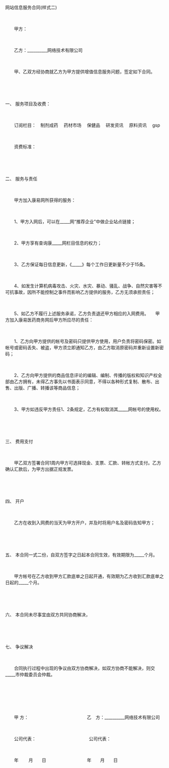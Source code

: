 



网站信息服务合同(样式二)



 

　　

　　甲方：

　　

　　乙方：__________网络技术有限公司　　

　　

　　甲、乙双方经协商就乙方为甲方提供增值信息服务问题，签定如下合同。

　　

　　

一、
服务项目及收费：

　　

　　订阅栏目：　制剂成药 　药材市场 　保健品 　研发资讯 　原料资讯 　gsp

　　

　　资费标准：

　　

　　

二、
服务与责任

　　

　　甲方加入康易网所获得的服务：

　　

　　1、甲方入网后，可以在_____网“推荐企业”中做企业站点链接；

　　

　　2、甲方享有查询康_____网栏目信息的权力；

　　

　　3、乙方保证每日信息更新，《_____》每个工作日更新量不少于15条。

　　

　　4、如发生计算机病毒攻击、火灾、水灾、暴动、骚乱、战争、自然灾害等不可抗事故，因所不能控制之事件而影响乙方提供的服务，乙方无须承担责任；

　　

　　5、如乙方不履行上述服务承诺，乙方负责退还甲方相应的入网费用。　　甲方加入康易医药商务网后甲方所应尽的责任：

　　

　　1、乙方向甲方提供的帐号及密码只提供甲方使用，用户负责将密码保密。如帐号或密码丢失、被盗，甲方须立即通知乙方，由乙方取消原密码并重新设置新密码；

　　

　　2、乙方向甲方提供的商品信息评论的编辑、编制、传播的版权和知识产权全部由乙方拥有，未得乙方事先以书面表示同意，不得以各种形式复制、散布、出售、出版、广播、转播该等商品信息；

　　

　　3、甲方如违反甲方责任1、2条规定，乙方有权取消其_____网帐号的使用权。

　　

　　

三、
费用支付

　　

　　甲乙双方签署合同1周内甲方可选择现金、支票、汇款、转帐方式支付。乙方确认汇款后，为甲方出据正规发票。

　　

　　

四、
开户

　　

　　乙方在收到入网费的当天为甲方开户，并及时将用户名及密码告知甲方；

　　

　　

五、
本合同一式二份，自双方签字之日起本合同生效，有效期限为_____个月。

　　

　　甲方帐号在乙方收到甲方汇款底单之日起开通，有效期为乙方收到汇款底单之日起的_____个月。

　　

　　

六、
本合同未尽事宜由双方共同协商解决，

　　

　　

七、
争议解决

　　

　　合同执行过程中出现的争议由双方协商解决，如双方协商不能解决，则交_____市仲裁委员会仲裁。　　

　　

　　

　　

　　甲 方：　　　　　　　　　　　　　 乙　方：__________网络技术有限公司

　　

　　公司代表：　　　　　　　　　　　　公司代表：

　　

　　年　　 月　　日　　　　　　　　　 年　　月　　日